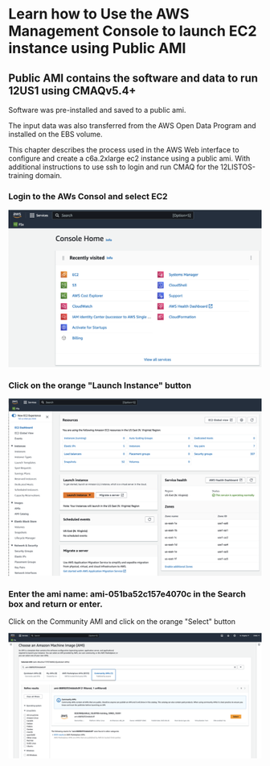 # Learn how to Use the AWS Management Console to launch EC2 instance using Public AMI

## Public AMI contains the software and data to run 12US1 using CMAQv5.4+

Software was pre-installed and saved to a public ami.

The input data was also transferred from the AWS Open Data Program and installed on the EBS volume.

This chapter describes the process used in the AWS Web interface to configure and create a c6a.2xlarge ec2 instance using a public ami. 
With additional instructions to use ssh to login and run CMAQ for the 12LISTOS-training domain.

### Login to the AWs Consol and select EC2

![Login to AWS and then select EC2](../web-vm/aws_web_console_home_select_ec2.png)

### Click on the orange "Launch Instance" button

![Click on Launch Instance](../web-vm/aws_web_interface_launch_instance.png)

### Enter the ami name: ami-051ba52c157e4070c in the Search box and return or enter.

Click on the Community AMI and click on the orange "Select" button

![Search for AMI](../web-vm/aws_web_interface_choose_ami.png)



